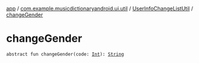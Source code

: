[app](../../index.md) / [com.example.musicdictionaryandroid.ui.util](../index.md) / [UserInfoChangeListUtil](index.md) / [changeGender](./change-gender.md)

# changeGender

`abstract fun changeGender(code: `[`Int`](https://kotlinlang.org/api/latest/jvm/stdlib/kotlin/-int/index.html)`): `[`String`](https://kotlinlang.org/api/latest/jvm/stdlib/kotlin/-string/index.html)